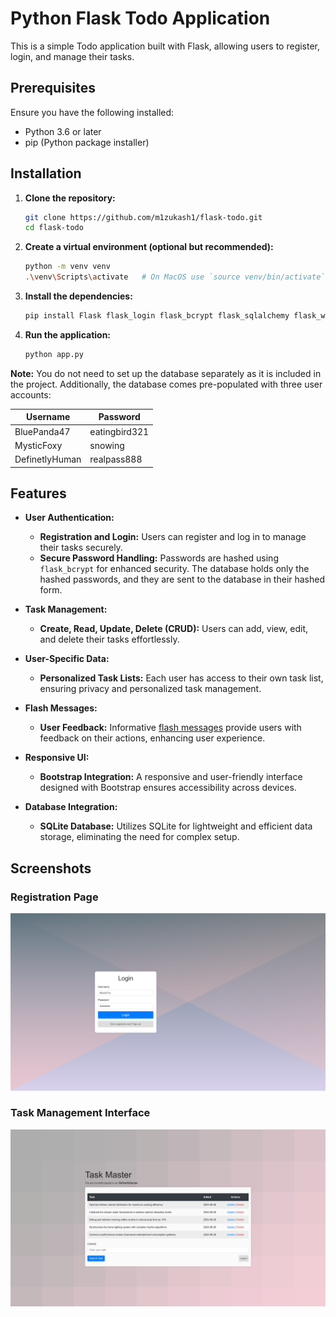 # Python Flask Todo Application

This is a simple Todo application built with Flask, allowing users to register, login, and manage their tasks.

## Prerequisites

Ensure you have the following installed:

- Python 3.6 or later
- pip (Python package installer)

## Installation

1. **Clone the repository:**
    ```bash
    git clone https://github.com/m1zukash1/flask-todo.git
    cd flask-todo
    ```

2. **Create a virtual environment (optional but recommended):**
    ```bash
    python -m venv venv
    .\venv\Scripts\activate   # On MacOS use `source venv/bin/activate`
    ```

3. **Install the dependencies:**
    ```bash
    pip install Flask flask_login flask_bcrypt flask_sqlalchemy flask_wtf wtforms
    ```

4. **Run the application:**
    ```bash
    python app.py
    ```
**Note:** You do not need to set up the database separately as it is included in the project. Additionally, the database comes pre-populated with three user accounts:

| Username          | Password         |
|-------------------|------------------|
| BluePanda47       | eatingbird321    |
| MysticFoxy        | snowing          |
| DefinetlyHuman    | realpass888      |

## Features

- **User Authentication:**
  - **Registration and Login:** Users can register and log in to manage their tasks securely.
  - **Secure Password Handling:** Passwords are hashed using `flask_bcrypt` for enhanced security. The database holds only the hashed passwords, and they are sent to the database in their hashed form.

- **Task Management:**
  - **Create, Read, Update, Delete (CRUD):** Users can add, view, edit, and delete their tasks effortlessly.

- **User-Specific Data:**
  - **Personalized Task Lists:** Each user has access to their own task list, ensuring privacy and personalized task management.
  
- **Flash Messages:**
  - **User Feedback:** Informative [flash messages](https://flask.palletsprojects.com/en/2.3.x/patterns/flashing/) provide users with feedback on their actions, enhancing user experience.

- **Responsive UI:**
  - **Bootstrap Integration:** A responsive and user-friendly interface designed with Bootstrap ensures accessibility across devices.

- **Database Integration:**
  - **SQLite Database:** Utilizes SQLite for lightweight and efficient data storage, eliminating the need for complex setup.

## Screenshots

### Registration Page
![Registration Page](pictures/index.png)

### Task Management Interface
![Task Management Interface](pictures/todo.png)

